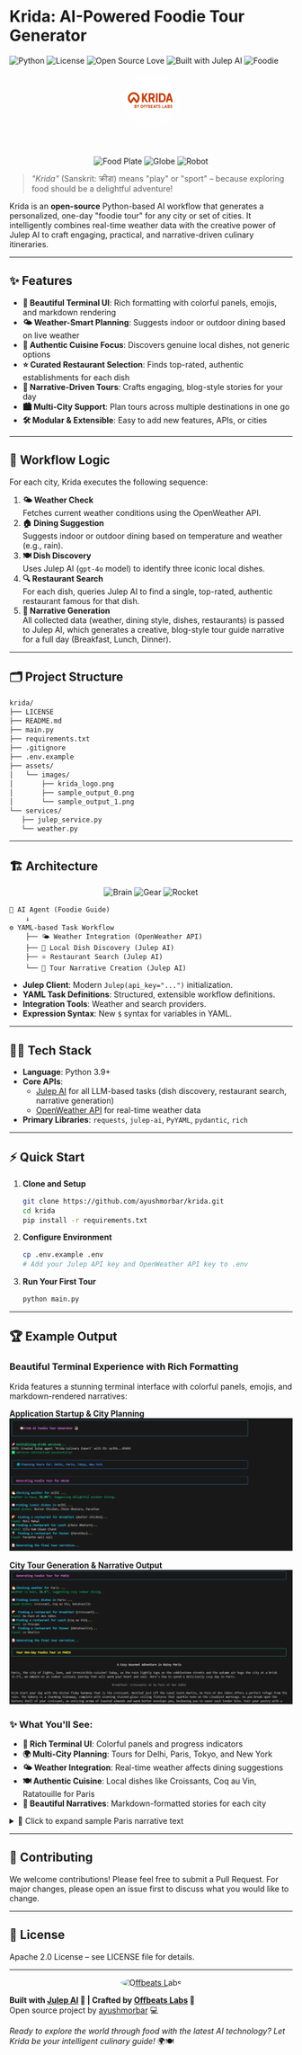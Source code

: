 # Krida: AI-Powered Foodie Tour Generator

![Python](https://img.shields.io/badge/Python-3.11-blue.svg)
![License](https://img.shields.io/badge/License-Apache%202.0-green.svg)
![Open Source Love](https://img.shields.io/badge/Open%20Source-%E2%9D%A4-red)
![Built with Julep AI](https://img.shields.io/badge/Built%20with-Julep%20AI-purple.svg)
![Foodie](https://img.shields.io/badge/Foodie-%F0%9F%8D%9E%20%F0%9F%8D%95%20%F0%9F%8D%94-orange.svg)

<p align="center">
  <!-- Logo Start -->
  <img src="assets/images/krida_logo.png" title="Krida Logo" style="border-radius:50%;margin:0 10px;" alt="Krida Logo" width="100"/>
  <!-- Logo End -->
  </p>
  <br/>
<p align="center">
  <img src="https://em-content.zobj.net/source/microsoft-teams/363/fork-and-knife-with-plate_1f37d-fe0f.png" alt="Food Plate" width="60"/>
  <img src="https://em-content.zobj.net/source/microsoft-teams/363/globe-showing-asia-australia_1f30f.png" alt="Globe" width="50"/>
  <img src="https://em-content.zobj.net/source/microsoft-teams/363/robot_1f916.png" alt="Robot" width="50"/>
</p>

> *"Krida"* (Sanskrit: क्रीडा) means "play" or "sport" – because exploring food should be a delightful adventure!

Krida is an **open-source** Python-based AI workflow that generates a personalized, one-day "foodie tour" for any city or set of cities. It intelligently combines real-time weather data with the creative power of Julep AI to craft engaging, practical, and narrative-driven culinary itineraries.

---

## ✨ Features

- **🎨 Beautiful Terminal UI**: Rich formatting with colorful panels, emojis, and markdown rendering
- **🌤️ Weather-Smart Planning**: Suggests indoor or outdoor dining based on live weather
- **🍛 Authentic Cuisine Focus**: Discovers genuine local dishes, not generic options
- **⭐ Curated Restaurant Selection**: Finds top-rated, authentic establishments for each dish
- **📖 Narrative-Driven Tours**: Crafts engaging, blog-style stories for your day
- **🏙️ Multi-City Support**: Plan tours across multiple destinations in one go
- **🛠️ Modular & Extensible**: Easy to add new features, APIs, or cities

---

## 🚀 Workflow Logic

For each city, Krida executes the following sequence:

1. **🌤️ Weather Check**  
   Fetches current weather conditions using the OpenWeather API.
2. **🏠 Dining Suggestion**  
   Suggests indoor or outdoor dining based on temperature and weather (e.g., rain).
3. **🍽️ Dish Discovery**  
   Uses Julep AI (`gpt-4o` model) to identify three iconic local dishes.
4. **🔍 Restaurant Search**  
   For each dish, queries Julep AI to find a single, top-rated, authentic restaurant famous for that dish.
5. **📝 Narrative Generation**  
   All collected data (weather, dining style, dishes, restaurants) is passed to Julep AI, which generates a creative, blog-style tour guide narrative for a full day (Breakfast, Lunch, Dinner).

---

## 🗂️ Project Structure

```
krida/
├── LICENSE
├── README.md
├── main.py
├── requirements.txt
├── .gitignore
├── .env.example
├── assets/
│   └── images/
│       ├── krida_logo.png
│       ├── sample_output_0.png
│       └── sample_output_1.png
└── services/
   ├── julep_service.py
   └── weather.py
```

---

## 🏗️ Architecture

<p align="center">
  <img src="https://em-content.zobj.net/source/microsoft-teams/363/brain_1f9e0.png" alt="Brain" width="50"/>
  <img src="https://em-content.zobj.net/source/microsoft-teams/363/gear_2699-fe0f.png" alt="Gear" width="40"/>
  <img src="https://em-content.zobj.net/source/microsoft-teams/363/rocket_1f680.png" alt="Rocket" width="40"/>
</p>

```
🤖 AI Agent (Foodie Guide)
    ↓
⚙️ YAML-based Task Workflow
    ├── 🌤️ Weather Integration (OpenWeather API)
    ├── 🍛 Local Dish Discovery (Julep AI)
    ├── ⭐ Restaurant Search (Julep AI)
    └── 📝 Tour Narrative Creation (Julep AI)
```

- **Julep Client**: Modern `Julep(api_key="...")` initialization.
- **YAML Task Definitions**: Structured, extensible workflow definitions.
- **Integration Tools**: Weather and search providers.
- **Expression Syntax**: New `$` syntax for variables in YAML.

---

## 🧑‍💻 Tech Stack

- **Language**: Python 3.9+
- **Core APIs**:
  - [Julep AI](https://julep.ai/) for all LLM-based tasks (dish discovery, restaurant search, narrative generation)
  - [OpenWeather API](https://openweathermap.org/api) for real-time weather data
- **Primary Libraries**: `requests`, `julep-ai`, `PyYAML`, `pydantic`, `rich`

---

## ⚡ Quick Start

1. **Clone and Setup**
   ```bash
   git clone https://github.com/ayushmorbar/krida.git
   cd krida
   pip install -r requirements.txt
   ```

2. **Configure Environment**
   ```bash
   cp .env.example .env
   # Add your Julep API key and OpenWeather API key to .env
   ```

3. **Run Your First Tour**
   ```bash
   python main.py
   ```

---

## 🏆 Example Output

### Beautiful Terminal Experience with Rich Formatting

Krida features a stunning terminal interface with colorful panels, emojis, and markdown-rendered narratives:

**Application Startup & City Planning**
![Krida Startup](assets/images/sample_output_0.png)

**City Tour Generation & Narrative Output**
![Paris Tour Example](assets/images/sample_output_1.png)

### ✨ What You'll See:

- **🎨 Rich Terminal UI**: Colorful panels and progress indicators
- **🌍 Multi-City Planning**: Tours for Delhi, Paris, Tokyo, and New York
- **🌤️ Weather Integration**: Real-time weather affects dining suggestions
- **🍽️ Authentic Cuisine**: Local dishes like Croissants, Coq au Vin, Ratatouille for Paris
- **📖 Beautiful Narratives**: Markdown-formatted stories for each city

<details>
<summary>📜 Click to expand sample Paris narrative text</summary>

```markdown
# A Cozy Gourmet Adventure in Rainy Paris

Paris, the city of lights, love, and irresistible cuisine! Today, as the rain lightly taps on the cobblestone streets and the autumn air hugs the city at a brisk 15.5°C, we embark on an indoor culinary journey that will warm your heart and soul. Here's how to spend a deliciously cozy day in Paris.

## Breakfast: Croissants at Du Pain et des Idées

Kick-start your day with the divine flaky harmony that is the croissant. Nestled just off the Canal Saint-Martin, Du Pain et des Idées offers a perfect refuge from the rain. The bakery is a charming hideaway, complete with stunning stained-glass ceiling fixtures that sparkle even on the cloudiest mornings. As you break open the buttery shell of your croissant, an enticing aroma of toasted almonds and warm butter envelops you, beckoning you to savor each tender bite.

## Lunch: Coq au Vin at Le Procope

As the afternoon unfolds with gentle raindrops creating a romantic symphony, make your way to Le Procope for an authentic Coq au Vin experience. This historic restaurant, with its warm wooden interiors and flickering candlelight, provides the perfect sanctuary from the Parisian drizzle.

## Dinner: Ratatouille at Le Meurice

End your culinary journey at the elegant Le Meurice, where ratatouille transforms from a simple peasant dish into a work of art. As the rain continues its gentle patter against the restaurant's grand windows, you'll find yourself immersed in layers of perfectly seasoned vegetables that celebrate the essence of French countryside cooking.
```

</details>

---

## 🤝 Contributing

We welcome contributions! Please feel free to submit a Pull Request. For major changes, please open an issue first to discuss what you would like to change.

---

## 📝 License

Apache 2.0 License – see LICENSE file for details.

---

<p align="center">
<p align="center">
    <a href="https://github.com/Offbeatshq/" title="Offbeats Labs">
        <img src="https://avatars.githubusercontent.com/u/128445018" alt="Offbeats Labs" width="50" style="border-radius:50%;margin:0 10px;"/>
    </a>
</p>

**Built with [Julep AI](https://julep.ai) 🤖 | Crafted by [Offbeats Labs](https://github.com/Offbeatshq/) 🚀**  
Open source project by [ayushmorbar](https://github.com/ayushmorbar) 💻

*Ready to explore the world through food with the latest AI technology? Let Krida be your intelligent culinary guide!* 🌍🍽️